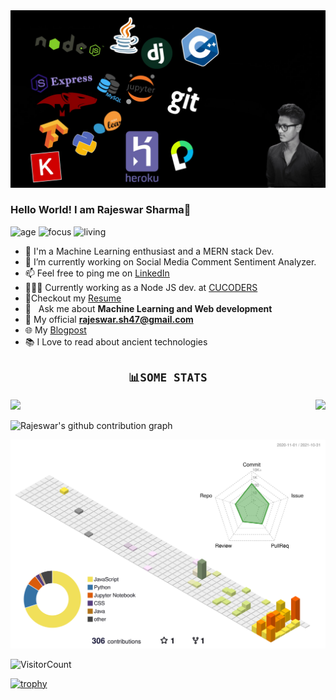 
<img src="./profile-3d-contrib/PicsArt_10-12-09.03.26.jpg">

### Hello World! I am Rajeswar Sharma👋

![age](https://img.shields.io/badge/age-21-blue)
![focus](https://img.shields.io/badge/focus-FullStack-brightgreen)
![living](https://img.shields.io/badge/living-Agartala-3c9)

<!--
**RajeswarSharma/RajeswarSharma** is a ✨ _special_ ✨ repository because its `README.md` (this file) appears on your GitHub profile.

Here are some ideas to get you started:
-->


- 🔭 I'm a Machine Learning enthusiast and a MERN stack Dev.
- 🌱 I’m currently working on Social Media Comment Sentiment Analyzer.
- 📫 Feel free to ping me on [LinkedIn](https://www.linkedin.com/in/rajeswar-sharma/)
- 👨🏻‍💻 Currently working as a Node JS dev. at [CUCODERS](https://www.linkedin.com/company/cuchapter/mycompany/)
- 📝Checkout my [Resume](https://drive.google.com/file/d/1JIUaD0xRl20NF3Qkv12vR7SVeWZWGEfy/view?usp=sharing)
- 💬 &nbsp; Ask me about **Machine Learning and Web development**
- 📧 My official **rajeswar.sh47@gmail.com**
- 🌐 My [Blogpost](https://projectwithpython.blogspot.com/)
- 📚 I Love to read about ancient technologies


<p align="center">
  <h2 align="center"><code>📊SOME STATS</code></h4>
</p>

<img  src="https://github-readme-stats.vercel.app/api?username=RajeswarSharma&show_icons=true&theme=dark&line_height=40&count_private=true" align="right">
<img  src="https://github-readme-stats.vercel.app/api/top-langs/?username=RajeswarSharma&theme=dark">


![Rajeswar's github contribution graph](https://activity-graph.herokuapp.com/graph?username=RajeswarSharma&bg_color=000000&color=FFFFFF&line=FFFFFF&point=00FF00)

![](./profile-3d-contrib/profile-season-animate.svg)

![VisitorCount](https://profile-counter.glitch.me/RajeswarSharma/count.svg)
<p align="center">
  
[![trophy](https://github-profile-trophy.vercel.app/?username=RajeswarSharma)](https://github.com/RajeswarSharma/github-profile-trophy)

</p>
